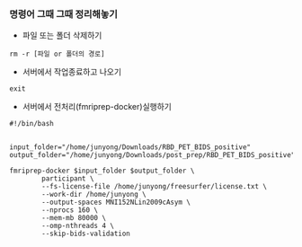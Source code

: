 ### 명령어 그때 그때 정리해놓기

* 파일 또는 폴더 삭제하기
~~~linux
rm -r [파일 or 폴더의 경로]
~~~

* 서버에서 작업종료하고 나오기

~~~linux
exit
~~~

* 서버에서 전처리(fmriprep-docker)실행하기

~~~linux
#!/bin/bash


input_folder="/home/junyong/Downloads/RBD_PET_BIDS_positive"
output_folder="/home/junyong/Downloads/post_prep/RBD_PET_BIDS_positive"

fmriprep-docker $input_folder $output_folder \
        participant \
        --fs-license-file /home/junyong/freesurfer/license.txt \
        --work-dir /home/junyong \
        --output-spaces MNI152NLin2009cAsym \
        --nprocs 160 \
        --mem-mb 80000 \
        --omp-nthreads 4 \
        --skip-bids-validation
~~~

